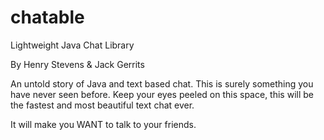 # chatable
Lightweight Java Chat Library

By Henry Stevens & Jack Gerrits

An untold story of Java and text based chat. This is surely something you have never seen before.
Keep your eyes peeled on this space, this will be the fastest and most beautiful text chat ever.

It will make you WANT to talk to your friends.
